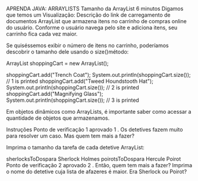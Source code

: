 APRENDA JAVA: ARRAYLISTS
Tamanho da ArrayList
6 minutos
Digamos que temos um
Visualização: Descrição do link de carregamento de documentos
ArrayList
que armazena itens no carrinho de compras online do usuário. Conforme o usuário navega pelo site e adiciona itens, seu carrinho fica cada vez maior.

Se quiséssemos exibir o número de itens no carrinho, poderíamos descobrir o tamanho dele usando o size()método:

ArrayList<String> shoppingCart = new ArrayList<String>();

shoppingCart.add("Trench Coat");
System.out.println(shoppingCart.size());
// 1 is printed
shoppingCart.add("Tweed Houndstooth Hat");
System.out.println(shoppingCart.size());
// 2 is printed
shoppingCart.add("Magnifying Glass");
System.out.println(shoppingCart.size());
// 3 is printed

Em objetos dinâmicos como ArrayLists, é importante saber como acessar a quantidade de objetos que armazenamos.

Instruções
Ponto de verificação 1 aprovado
1 .
Os detetives fazem muito para resolver um caso. Mas quem tem mais a fazer?

Imprima o tamanho da tarefa de cada detetive ArrayList:

sherlocksToDospara Sherlock Holmes
poirotsToDospara Hercule Poirot
Ponto de verificação 2 aprovado
2 .
Então, quem tem mais a fazer? Imprima o nome do detetive cuja lista de afazeres é maior. Era Sherlock ou Poirot?